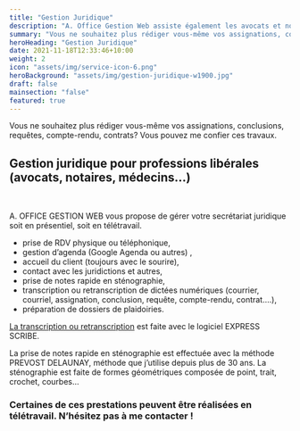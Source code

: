 ```yaml
---
title: "Gestion Juridique"
description: "A. Office Gestion Web assiste également les avocats et notaires: transcription ou retranscription de dictées numériques (courrier, courriel, assignation, conclusion, requête, compte-rendu, contrat….) - préparation de dossiers de plaidoiries."
summary: "Vous ne souhaitez plus rédiger vous-même vos assignations, conclusions, requêtes, compte-rendu, contrats? Déléguez ces travaux."
heroHeading: "Gestion Juridique"
date: 2021-11-18T12:33:46+10:00
weight: 2
icon: "assets/img/service-icon-6.png"
heroBackground: "assets/img/gestion-juridique-w1900.jpg"
draft: false
mainsection: "false"
featured: true
---
```

Vous ne souhaitez plus rédiger vous-même vos assignations, conclusions, requêtes, compte-rendu, contrats? Vous pouvez me confier ces travaux.

## Gestion juridique pour professions libérales (avocats, notaires, médecins…)

<br>

A. OFFICE GESTION WEB vous propose de gérer votre secrétariat juridique soit en présentiel, soit en télétravail.

* prise de RDV physique ou téléphonique,
* gestion d’agenda (Google Agenda ou autres) ,
* accueil du client (toujours avec le sourire),
* contact avec les juridictions et autres,
* prise de notes rapide en sténographie,
* transcription ou retranscription de dictées numériques (courrier, courriel, assignation, conclusion, requête, compte-rendu, contrat….),
* préparation de dossiers de plaidoiries.

[La transcription ou retranscription](https://www.aogestionweb.com/prestations/retranscription/) est faite avec le logiciel EXPRESS SCRIBE.

La prise de notes rapide en sténographie est effectuée avec la méthode PREVOST DELAUNAY, méthode que j’utilise depuis plus de 30 ans. La sténographie est faite de formes géométriques composée de point, trait, crochet, courbes…

### Certaines de ces prestations peuvent être réalisées en télétravail. N’hésitez pas à me contacter !